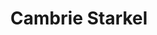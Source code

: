 ---
title: "Cambrie Starkel"
presenter_id: cambrie_starkel
layout: member_all_publications
permalink: /member_full_publications/:presenter_id/
---
